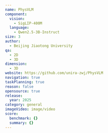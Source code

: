 ```yaml
---
name: PhysVLM
component:
  vision:
    - SigLIP-400M
  language:
    - Qwen2.5-3B-Instruct
size: 3
author:
  - Beijing Jiaotong University
qa:
  - 2D
  - 3D
dimension:
  - 3D
website: https://github.com/unira-zwj/PhysVLM
navigation: true
taskPlanning: true
reason: false
opensource: true
release:
  year: 2025
category: general
imageVideo: image/video
score:
  benchmark: {}
  summary: {}
---
```

